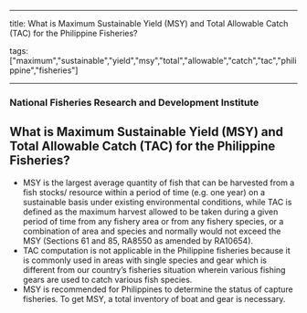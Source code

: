 
---

title: What is Maximum Sustainable Yield (MSY) and Total Allowable Catch (TAC) for the Philippine Fisheries?

tags: ["maximum","sustainable","yield","msy","total","allowable","catch","tac","philippine","fisheries"]

---

### National Fisheries Research and Development Institute

## What is Maximum Sustainable Yield (MSY) and Total Allowable Catch (TAC) for the Philippine Fisheries?


 - MSY is the largest average quantity of fish that can be harvested from a  fish stocks/ resource within a period of time (e.g. one year) on a sustainable basis under existing environmental conditions, while TAC is defined as the maximum harvest allowed to be taken during a given period of time from any fishery area or from any fishery species, or a combination of area and species and normally would not exceed the MSY (Sections 61 and 85, RA8550 as amended by RA10654). 
 - TAC computation is not applicable in the Philippine fisheries because it is commonly used in areas with single species and gear which is different from our country’s fisheries situation wherein various fishing gears are used to catch various fish species.
 - MSY is recommended for Philippines to determine the status of capture fisheries. To get MSY, a total inventory of boat and gear is necessary.
